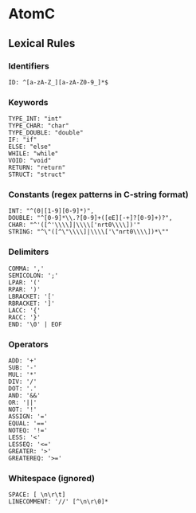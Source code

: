 # AtomC

## Lexical Rules

### Identifiers
```
ID: ^[a-zA-Z_][a-zA-Z0-9_]*$
```

### Keywords
```
TYPE_INT: "int"
TYPE_CHAR: "char"
TYPE_DOUBLE: "double"
IF: "if"
ELSE: "else"
WHILE: "while"
VOID: "void"
RETURN: "return"
STRUCT: "struct"
```

### Constants (regex patterns in C-string format)
```
INT: "^(0|[1-9][0-9]*)",
DOUBLE: "^[0-9]*\\.?[0-9]+([eE][-+]?[0-9]+)?",
CHAR: "^'([^'\\\\]|\\\\['nrt0\\\\])'"
STRING: "^\"([^\"\\\\]|\\\\['\"nrt0\\\\])*\""
```

### Delimiters
```
COMMA: ','
SEMICOLON: ';'
LPAR: '('
RPAR: ')'
LBRACKET: '['
RBRACKET: ']'
LACC: '{'
RACC: '}'
END: '\0' | EOF
```

### Operators
```
ADD: '+'
SUB: '-'
MUL: '*'
DIV: '/'
DOT: '.'
AND: '&&'
OR: '||'
NOT: '!'
ASSIGN: '='
EQUAL: '=='
NOTEQ: '!='
LESS: '<'
LESSEQ: '<='
GREATER: '>'
GREATEREQ: '>='
```

### Whitespace (ignored)
```
SPACE: [ \n\r\t]
LINECOMMENT: '//' [^\n\r\0]*
```
